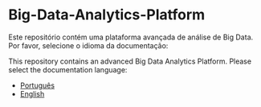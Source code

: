 # Big-Data-Analytics-Platform

Este repositório contém uma plataforma avançada de análise de Big Data. Por favor, selecione o idioma da documentação:

This repository contains an advanced Big Data Analytics Platform. Please select the documentation language:

*   [Português](docs/README_pt.md)
*   [English](docs/README_en.md)


